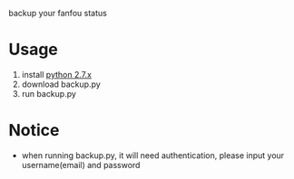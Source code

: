 backup your fanfou status

Usage
=====

1. install [python 2.7.x](http://www.python.org/getit/)
2. download backup.py
3. run backup.py


Notice
======
* when running backup.py, it will need authentication, please input your username(email) and password

